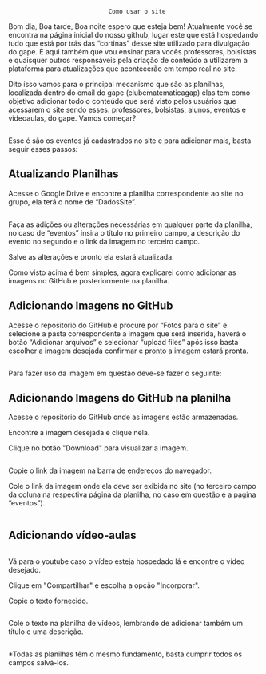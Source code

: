 								Como usar o site
<p>Bom dia, Boa tarde, Boa noite espero que esteja bem! Atualmente você se encontra na página inicial do nosso github, lugar este que está hospedando tudo que está por trás das “cortinas” desse site utilizado para divulgação do gape. É aqui também que vou ensinar para vocês professores, bolsistas e quaisquer outros responsáveis pela criação de conteúdo a utilizarem a plataforma para atualizações que acontecerão em tempo real no site.</p>
<p>Dito isso vamos para o principal mecanismo que são as planilhas, localizada  dentro do email do gape (clubematematicagap) elas tem como objetivo adicionar todo o conteúdo que será visto pelos usuários que acessarem o site sendo esses: professores, bolsistas, alunos, eventos e videoaulas, do gape. Vamos começar?</p>
<img src="">

<p>Esse é são os eventos já cadastrados no site e para adicionar mais, basta seguir esses passos:</p>
<h2>Atualizando Planilhas</h2>
<p>Acesse o Google Drive e encontre a planilha correspondente ao site no grupo, ela terá o nome de “DadosSite”.</p>
<img src="">
<p>Faça as adições ou alterações necessárias em qualquer parte da planilha, no caso de “eventos” insira o título no primeiro campo, a descrição do evento no segundo e o link da imagem no terceiro campo.</p>
<p>Salve as alterações e pronto ela estará atualizada.</p>
<p>Como visto acima é bem simples, agora explicarei como adicionar as imagens no GitHub e posteriormente na planilha.</p>

<h2>Adicionando Imagens no GitHub</h2>
<p>Acesse o repositório do GitHub e procure por “Fotos para o site” e selecione a pasta correspondente a imagem que será inserida, haverá o botão “Adicionar arquivos” e selecionar “upload files” após isso basta escolher a imagem desejada confirmar e pronto a imagem estará pronta.</p>
<img src="">
<p>Para fazer uso da imagem em questão deve-se fazer o seguinte:</p>

<h2>Adicionando Imagens do GitHub na planilha</h2>
<p>Acesse o repositório do GitHub onde as imagens estão armazenadas.</p>
<p>Encontre a imagem desejada e clique nela.</p>
<p>Clique no botão "Download" para visualizar a imagem.</p>
<img src="">
<p>Copie o link da imagem na barra de endereços do navegador.</p>
<p>Cole o link da imagem onde ela deve ser exibida no site (no terceiro campo da coluna na respectiva página da planilha, no caso em questão é a pagina “eventos”).</p>
<img src="">

<h2>Adicionando vídeo-aulas</h2>
<img src="">
<p>Vá para o youtube caso o vídeo esteja hospedado lá e encontre o vídeo desejado.</p>
<p>Clique em "Compartilhar" e escolha a opção "Incorporar".</p>
<p>Copie o texto fornecido.</p>
<img src="">
<p>Cole o texto na planilha de vídeos, lembrando de adicionar também um título e uma descrição.</p>
<img src="">
<p>*Todas as planilhas têm o mesmo fundamento, basta cumprir todos os campos salvá-los.</p>
